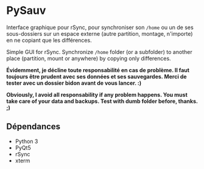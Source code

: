# PySauv

Interface graphique pour rSync, pour synchroniser son `/home` ou un de ses sous-dossiers sur un espace externe (autre partition, montage, n'importe) en ne copiant que les différences.

Simple GUI for rSync. Synchronize `/home` folder (or a subfolder) to another place (partition, mount or anywhere) by copying only differences.

**Évidemment, je décline toute responsabilité en cas de problème. Il faut toujours être prudent avec ses données et ses sauvegardes. Merci de tester avec un dossier bidon avant de vous lancer. :)**

**Obviously, I avoid all responsability if any problem happens. You must take care of your data and backups. Test with dumb folder before, thanks. ;)**

## Dépendances

 * Python 3
 * PyQt5
 * rSync
 * xterm

